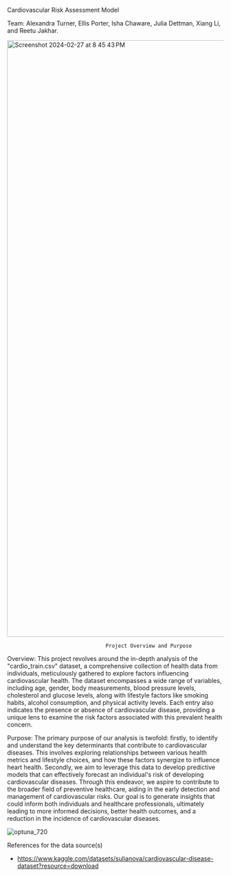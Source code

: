 Cardiovascular Risk Assessment Model 

Team: Alexandra Turner, Ellis Porter, Isha Chaware, Julia Dettman, Xiang Li, and Reetu Jakhar.

<img width="1385" alt="Screenshot 2024-02-27 at 8 45 43 PM" src="https://github.com/r-ellis-porter/Cardiovascular-Risk-Assessment-Model/assets/141861525/3f8baca4-ca70-4366-9b59-9065f5e8b676">


                                    Project Overview and Purpose


Overview:
This project revolves around the in-depth analysis of the "cardio_train.csv" dataset, a comprehensive collection of health data from individuals, meticulously gathered to explore factors influencing cardiovascular health. The dataset encompasses a wide range of variables, including age, gender, body measurements, blood pressure levels, cholesterol and glucose levels, along with lifestyle factors like smoking habits, alcohol consumption, and physical activity levels. Each entry also indicates the presence or absence of cardiovascular disease, providing a unique lens to examine the risk factors associated with this prevalent health concern.

Purpose:
The primary purpose of our analysis is twofold: firstly, to identify and understand the key determinants that contribute to cardiovascular diseases. This involves exploring relationships between various health metrics and lifestyle choices, and how these factors synergize to influence heart health. Secondly, we aim to leverage this data to develop predictive models that can effectively forecast an individual's risk of developing cardiovascular diseases. Through this endeavor, we aspire to contribute to the broader field of preventive healthcare, aiding in the early detection and management of cardiovascular risks. Our goal is to generate insights that could inform both individuals and healthcare professionals, ultimately leading to more informed decisions, better health outcomes, and a reduction in the incidence of cardiovascular diseases.


![optuna_720](https://github.com/r-ellis-porter/Cardiovascular-Risk-Assessment-Model/assets/141861525/5149f0e7-90ef-49f3-8b89-7e5e70c8fc96)



References for the data source(s)
- https://www.kaggle.com/datasets/sulianova/cardiovascular-disease-dataset?resource=download

